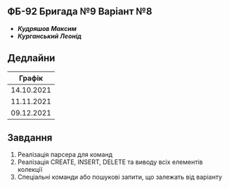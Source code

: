 ## ФБ-92 Бригада №9 Варіант №8 
- ***Кудряшов Максим***
- ***Курганський Леонід***

## Дедлайни
|    Графік   |
|:-----------:|
| 14.10.2021  |
| 11.11.2021  |
| 09.12.2021  |

## Завдання
1. Реалізація парсера для команд 
2. Реалізація CREATE, INSERT, DELETE та виводу всіх елементів колекції 
3. Спеціальні команди або пошукові запити, що залежать від варіанту 


